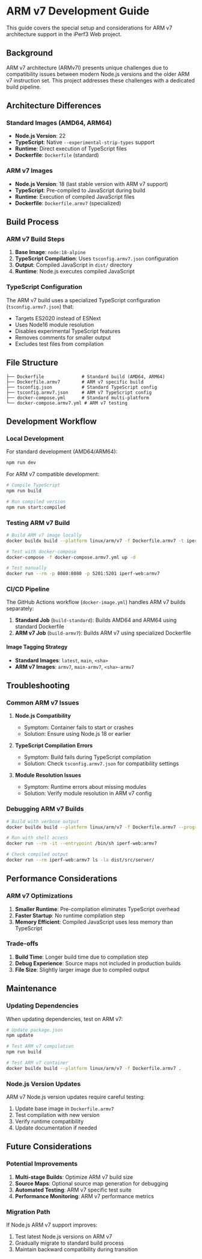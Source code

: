 # ARM v7 Development Guide

This guide covers the special setup and considerations for ARM v7 architecture support in the iPerf3 Web project.

## Background

ARM v7 architecture (ARMv7l) presents unique challenges due to compatibility issues between modern Node.js versions and the older ARM v7 instruction set. This project addresses these challenges with a dedicated build pipeline.

## Architecture Differences

### Standard Images (AMD64, ARM64)
- **Node.js Version**: 22
- **TypeScript**: Native `--experimental-strip-types` support
- **Runtime**: Direct execution of TypeScript files
- **Dockerfile**: `Dockerfile` (standard)

### ARM v7 Images
- **Node.js Version**: 18 (last stable version with ARM v7 support)
- **TypeScript**: Pre-compiled to JavaScript during build
- **Runtime**: Execution of compiled JavaScript files
- **Dockerfile**: `Dockerfile.armv7` (specialized)

## Build Process

### ARM v7 Build Steps

1. **Base Image**: `node:18-alpine`
2. **TypeScript Compilation**: Uses `tsconfig.armv7.json` configuration
3. **Output**: Compiled JavaScript in `dist/` directory
4. **Runtime**: Node.js executes compiled JavaScript

### TypeScript Configuration

The ARM v7 build uses a specialized TypeScript configuration (`tsconfig.armv7.json`) that:

- Targets ES2020 instead of ESNext
- Uses Node16 module resolution
- Disables experimental TypeScript features
- Removes comments for smaller output
- Excludes test files from compilation

## File Structure

```
├── Dockerfile              # Standard build (AMD64, ARM64)
├── Dockerfile.armv7        # ARM v7 specific build
├── tsconfig.json           # Standard TypeScript config
├── tsconfig.armv7.json     # ARM v7 TypeScript config
├── docker-compose.yml      # Standard multi-platform
└── docker-compose.armv7.yml # ARM v7 testing
```

## Development Workflow

### Local Development

For standard development (AMD64/ARM64):
```bash
npm run dev
```

For ARM v7 compatible development:
```bash
# Compile TypeScript
npm run build

# Run compiled version
npm run start:compiled
```

### Testing ARM v7 Build

```bash
# Build ARM v7 image locally
docker buildx build --platform linux/arm/v7 -f Dockerfile.armv7 -t iperf-web:armv7 .

# Test with docker-compose
docker-compose -f docker-compose.armv7.yml up -d

# Test manually
docker run --rm -p 8080:8080 -p 5201:5201 iperf-web:armv7
```

### CI/CD Pipeline

The GitHub Actions workflow (`docker-image.yml`) handles ARM v7 builds separately:

1. **Standard Job** (`build-standard`): Builds AMD64 and ARM64 using standard Dockerfile
2. **ARM v7 Job** (`build-armv7`): Builds ARM v7 using specialized Dockerfile

#### Image Tagging Strategy

- **Standard Images**: `latest`, `main`, `<sha>`
- **ARM v7 Images**: `armv7`, `main-armv7`, `<sha>-armv7`

## Troubleshooting

### Common ARM v7 Issues

1. **Node.js Compatibility**
   - Symptom: Container fails to start or crashes
   - Solution: Ensure using Node.js 18 or earlier

2. **TypeScript Compilation Errors**
   - Symptom: Build fails during TypeScript compilation
   - Solution: Check `tsconfig.armv7.json` for compatibility settings

3. **Module Resolution Issues**
   - Symptom: Runtime errors about missing modules
   - Solution: Verify module resolution in ARM v7 config

### Debugging ARM v7 Builds

```bash
# Build with verbose output
docker buildx build --platform linux/arm/v7 -f Dockerfile.armv7 --progress=plain .

# Run with shell access
docker run --rm -it --entrypoint /bin/sh iperf-web:armv7

# Check compiled output
docker run --rm iperf-web:armv7 ls -la dist/src/server/
```

## Performance Considerations

### ARM v7 Optimizations

1. **Smaller Runtime**: Pre-compilation eliminates TypeScript overhead
2. **Faster Startup**: No runtime compilation step
3. **Memory Efficient**: Compiled JavaScript uses less memory than TypeScript

### Trade-offs

1. **Build Time**: Longer build time due to compilation step
2. **Debug Experience**: Source maps not included in production builds
3. **File Size**: Slightly larger image due to compiled output

## Maintenance

### Updating Dependencies

When updating dependencies, test on ARM v7:

```bash
# Update package.json
npm update

# Test ARM v7 compilation
npm run build

# Test ARM v7 container
docker buildx build --platform linux/arm/v7 -f Dockerfile.armv7 .
```

### Node.js Version Updates

ARM v7 Node.js version updates require careful testing:

1. Update base image in `Dockerfile.armv7`
2. Test compilation with new version
3. Verify runtime compatibility
4. Update documentation if needed

## Future Considerations

### Potential Improvements

1. **Multi-stage Builds**: Optimize ARM v7 build size
2. **Source Maps**: Optional source map generation for debugging
3. **Automated Testing**: ARM v7 specific test suite
4. **Performance Monitoring**: ARM v7 performance metrics

### Migration Path

If Node.js ARM v7 support improves:
1. Test latest Node.js versions on ARM v7
2. Gradually migrate to standard build process
3. Maintain backward compatibility during transition
